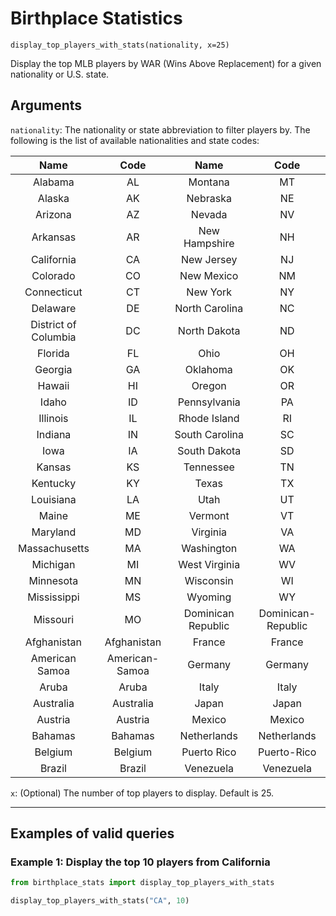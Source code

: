 # Birthplace Statistics

`display_top_players_with_stats(nationality, x=25)`

Display the top MLB players by WAR (Wins Above Replacement) for a given nationality or U.S. state.

## Arguments

`nationality`: The nationality or state abbreviation to filter players by. The following is the list of available nationalities and state codes:

|Name|Code|Name|Code|
|:--:|:--:|:--:|:--:|
|Alabama|AL|Montana|MT|
|Alaska|AK|Nebraska|NE|
|Arizona|AZ|Nevada|NV|
|Arkansas|AR|New Hampshire|NH|
|California|CA|New Jersey|NJ|
|Colorado|CO|New Mexico|NM|
|Connecticut|CT|New York|NY|
|Delaware|DE|North Carolina|NC|
|District of Columbia|DC|North Dakota|ND|
|Florida|FL|Ohio|OH|
|Georgia|GA|Oklahoma|OK|
|Hawaii|HI|Oregon|OR|
|Idaho|ID|Pennsylvania|PA|
|Illinois|IL|Rhode Island|RI|
|Indiana|IN|South Carolina|SC|
|Iowa|IA|South Dakota|SD|
|Kansas|KS|Tennessee|TN|
|Kentucky|KY|Texas|TX|
|Louisiana|LA|Utah|UT|
|Maine|ME|Vermont|VT|
|Maryland|MD|Virginia|VA|
|Massachusetts|MA|Washington|WA|
|Michigan|MI|West Virginia|WV|
|Minnesota|MN|Wisconsin|WI|
|Mississippi|MS|Wyoming|WY|
|Missouri|MO|Dominican Republic|Dominican-Republic|
|Afghanistan|Afghanistan|France|France|
|American Samoa|American-Samoa|Germany|Germany|
|Aruba|Aruba|Italy|Italy|
|Australia|Australia|Japan|Japan|
|Austria|Austria|Mexico|Mexico|
|Bahamas|Bahamas|Netherlands|Netherlands|
|Belgium|Belgium|Puerto Rico|Puerto-Rico|
|Brazil|Brazil|Venezuela|Venezuela|

`x`: (Optional) The number of top players to display. Default is 25.

---

## Examples of valid queries

### Example 1: Display the top 10 players from California
```python
from birthplace_stats import display_top_players_with_stats

display_top_players_with_stats("CA", 10)
